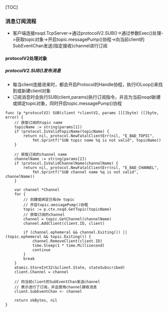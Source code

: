 [TOC]

### 消息订阅流程
- 客户端连接nsqd.TcpServer->通过protocolV2.SUB()->通过参数Exec()处理->获取topic对象->开启topic.messagePump()协程->向当前client的SubEventChan发送(指定接收)channel进行订阅

#### protocolV2处理对象
##### protocolV2.SUB()发布消息
- 每当client连接进来时，都会开启Protocol的Handle协程，执行IOLoop()来找到或新建client对象
- 订阅消息时会执行SUB(client,params)执行订阅指令，并且为当前nsqd新建或绑定topic对象，同时开启topic.messagePump()协程

```
func (p *protocolV2) SUB(client *clientV2, params [][]byte) ([]byte, error) {
    // 获取订阅的topic name
	topicName := string(params[1])
	if !protocol.IsValidTopicName(topicName) {
		return nil, protocol.NewFatalClientErr(nil, "E_BAD_TOPIC",
			fmt.Sprintf("SUB topic name %q is not valid", topicName))
	}

    // 获取订阅的channel name
	channelName := string(params[2])
	if !protocol.IsValidChannelName(channelName) {
		return nil, protocol.NewFatalClientErr(nil, "E_BAD_CHANNEL",
			fmt.Sprintf("SUB channel name %q is not valid", channelName))
	}

	var channel *Channel
	for {
	    // 创建或绑定已有de topic
	    // 开启topic.messagePump()协程
		topic := p.ctx.nsqd.GetTopic(topicName)
		// 获取订阅的channel
		channel = topic.GetChannel(channelName)
		channel.AddClient(client.ID, client)

		if (channel.ephemeral && channel.Exiting()) || (topic.ephemeral && topic.Exiting()) {
			channel.RemoveClient(client.ID)
			time.Sleep(1 * time.Millisecond)
			continue
		}
		break
	}
	atomic.StoreInt32(&client.State, stateSubscribed)
	client.Channel = channel
	
	// 向当前client的SubEventChan发送channel
	// 表示进行了订阅，并且使用channel接收消息
	client.SubEventChan <- channel

	return okBytes, nil
}
```
